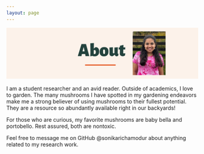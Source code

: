 ```yaml
---
layout: page
---
```

![alt-text-1](/assets/img/About4.png "title")

I am a student researcher and an avid reader. Outside of academics, I love to garden. The many mushrooms I have spotted in my gardening endeavors make me a strong believer of using mushrooms to their fullest potential. They are a resource so abundantly available right in our backyards!

For those who are curious, my favorite mushrooms are baby bella and portobello. Rest assured, both are nontoxic. 

Feel free to message me on GitHub @sonikarichamodur about anything related to my research work. 